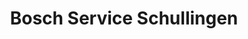---
title: "Bosch Service Schullingen"
url: /losheim-am-see/bosch-service-schullingen/
shop: Autowerkstatt
---